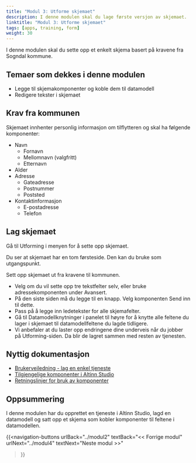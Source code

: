 ```yaml
---
title: "Modul 3: Utforme skjemaet"
description: I denne modulen skal du lage første versjon av skjemaet.
linktitle: "Modul 3: Utforme skjemaet"
tags: [apps, training, form]
weight: 30
---
```


I denne modulen skal du sette opp et enkelt skjema basert på kravene fra Sogndal kommune.

## Temaer som dekkes i denne modulen

- Legge til skjemakomponenter og koble dem til datamodell
- Redigere tekster i skjemaet

## Krav fra kommunen

Skjemaet innhenter personlig informasjon om tilflytteren og skal ha følgende komponenter:
- Navn
  - Fornavn
  - Mellomnavn (valgfritt)
  - Etternavn
- Alder
- Adresse
  - Gateadresse
  - Postnummer
  - Poststed
- Kontaktinformasjon
  - E-postadresse
  - Telefon

## Lag skjemaet

Gå til Utforming i menyen for å sette opp skjemaet.

Du ser at skjemaet har en tom førsteside. Den kan du bruke som utgangspunkt.

Sett opp skjemaet ut fra kravene til kommunen.

- Velg om du vil sette opp tre tekstfelter selv, eller bruke adressekomponenten under Avansert.
- På den siste siden må du legge til en knapp. Velg komponenten Send inn til dette.
- Pass på å legge inn ledetekster for alle skjemafelter.
- Gå til Datamodellknytninger i panelet til høyre for å knytte alle feltene du lager i skjemaet til datamodellfeltene du lagde tidligere.
- Vi anbefaler at du laster opp endringene dine underveis når du jobber på Utforming-siden. Da blir de lagret sammen med resten av tjenesten.


## Nyttig dokumentasjon

- [Brukerveiledning - lag en enkel tjeneste](/nb/altinn-studio/v8/guides/development/basic-form/)
- [Tilgjengelige komponenter i Altinn Studio](/nb/altinn-studio/v8/designer/build-app/ui-designer/components/)
- [Retningslinjer for bruk av komponenter](/nb/altinn-studio/v8/guides/design/guidelines/components/)

## Oppsummering

I denne modulen har du opprettet en tjeneste i Altinn Studio,
lagd en datamodell og satt opp et skjema som kobler komponenter til feltene i datamodellen.

{{<navigation-buttons
  urlBack="../modul2"
  textBack="<< Forrige modul"
  urlNext="../modul4"
  textNext="Neste modul >>"
>}}
